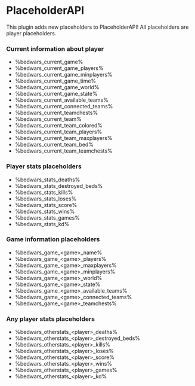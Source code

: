 # PlaceholderAPI
This plugin adds new placeholders to PlaceholderAPI! All placeholders are player placeholders.

### Current information about player
* %bedwars_current_game%
* %bedwars_current_game_players%
* %bedwars_current_game_minplayers%
* %bedwars_current_game_time%
* %bedwars_current_game_world%
* %bedwars_current_game_state%
* %bedwars_current_available_teams%
* %bedwars_current_connected_teams%
* %bedwars_current_teamchests%
* %bedwars_current_team%
* %bedwars_current_team_colored%
* %bedwars_current_team_players%
* %bedwars_current_team_maxplayers%
* %bedwars_current_team_bed%
* %bedwars_current_team_teamchests%

### Player stats placeholders
* %bedwars_stats_deaths%
* %bedwars_stats_destroyed_beds%
* %bedwars_stats_kills%
* %bedwars_stats_loses%
* %bedwars_stats_score%
* %bedwars_stats_wins%
* %bedwars_stats_games%
* %bedwars_stats_kd%

### Game information placeholders
* %bedwars_game_<game\>_name%
* %bedwars_game_<game\>_players%
* %bedwars_game_<game\>_maxplayers%
* %bedwars_game_<game\>_minplayers%
* %bedwars_game_<game\>_world%
* %bedwars_game_<game\>_state%
* %bedwars_game_<game\>_available_teams%
* %bedwars_game_<game\>_connected_teams%
* %bedwars_game_<game\>_teamchests%

### Any player stats placeholders
* %bedwars_otherstats_<player\>_deaths%
* %bedwars_otherstats_<player\>_destroyed_beds%
* %bedwars_otherstats_<player\>_kills%
* %bedwars_otherstats_<player\>_loses%
* %bedwars_otherstats_<player\>_score%
* %bedwars_otherstats_<player\>_wins%
* %bedwars_otherstats_<player\>_games%
* %bedwars_otherstats_<player\>_kd%

